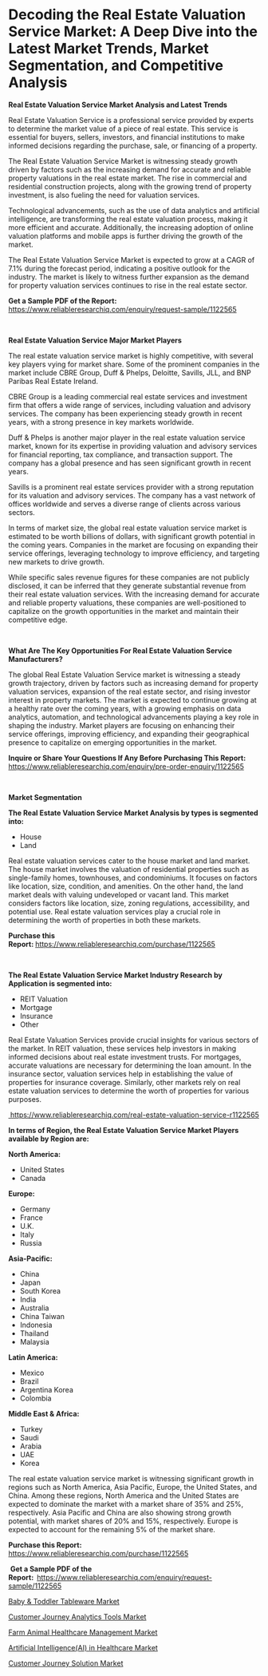 <p><h1>Decoding the Real Estate Valuation Service Market: A Deep Dive into the Latest Market Trends, Market Segmentation, and Competitive Analysis</h1></p><p><strong>Real Estate Valuation Service Market Analysis and Latest Trends</strong></p>
<p><p>Real Estate Valuation Service is a professional service provided by experts to determine the market value of a piece of real estate. This service is essential for buyers, sellers, investors, and financial institutions to make informed decisions regarding the purchase, sale, or financing of a property.</p><p>The Real Estate Valuation Service Market is witnessing steady growth driven by factors such as the increasing demand for accurate and reliable property valuations in the real estate market. The rise in commercial and residential construction projects, along with the growing trend of property investment, is also fueling the need for valuation services.</p><p>Technological advancements, such as the use of data analytics and artificial intelligence, are transforming the real estate valuation process, making it more efficient and accurate. Additionally, the increasing adoption of online valuation platforms and mobile apps is further driving the growth of the market.</p><p>The Real Estate Valuation Service Market is expected to grow at a CAGR of 7.1% during the forecast period, indicating a positive outlook for the industry. The market is likely to witness further expansion as the demand for property valuation services continues to rise in the real estate sector.</p></p>
<p><strong>Get a Sample PDF of the Report:&nbsp;</strong> <a href="https://www.reliableresearchiq.com/enquiry/request-sample/1122565">https://www.reliableresearchiq.com/enquiry/request-sample/1122565</a></p>
<p>&nbsp;</p>
<p><strong>Real Estate Valuation Service Major Market Players</strong></p>
<p><p>The real estate valuation service market is highly competitive, with several key players vying for market share. Some of the prominent companies in the market include CBRE Group, Duff & Phelps, Deloitte, Savills, JLL, and BNP Paribas Real Estate Ireland.</p><p>CBRE Group is a leading commercial real estate services and investment firm that offers a wide range of services, including valuation and advisory services. The company has been experiencing steady growth in recent years, with a strong presence in key markets worldwide.</p><p>Duff & Phelps is another major player in the real estate valuation service market, known for its expertise in providing valuation and advisory services for financial reporting, tax compliance, and transaction support. The company has a global presence and has seen significant growth in recent years.</p><p>Savills is a prominent real estate services provider with a strong reputation for its valuation and advisory services. The company has a vast network of offices worldwide and serves a diverse range of clients across various sectors.</p><p>In terms of market size, the global real estate valuation service market is estimated to be worth billions of dollars, with significant growth potential in the coming years. Companies in the market are focusing on expanding their service offerings, leveraging technology to improve efficiency, and targeting new markets to drive growth.</p><p>While specific sales revenue figures for these companies are not publicly disclosed, it can be inferred that they generate substantial revenue from their real estate valuation services. With the increasing demand for accurate and reliable property valuations, these companies are well-positioned to capitalize on the growth opportunities in the market and maintain their competitive edge.</p></p>
<p>&nbsp;</p>
<p><strong>What Are The Key Opportunities For Real Estate Valuation Service Manufacturers?</strong></p>
<p><p>The global Real Estate Valuation Service market is witnessing a steady growth trajectory, driven by factors such as increasing demand for property valuation services, expansion of the real estate sector, and rising investor interest in property markets. The market is expected to continue growing at a healthy rate over the coming years, with a growing emphasis on data analytics, automation, and technological advancements playing a key role in shaping the industry. Market players are focusing on enhancing their service offerings, improving efficiency, and expanding their geographical presence to capitalize on emerging opportunities in the market.</p></p>
<p><strong>Inquire or Share Your Questions If Any Before Purchasing This Report:</strong> <a href="https://www.reliableresearchiq.com/enquiry/pre-order-enquiry/1122565">https://www.reliableresearchiq.com/enquiry/pre-order-enquiry/1122565</a></p>
<p>&nbsp;</p>
<p><strong>Market Segmentation</strong></p>
<p><strong>The Real Estate Valuation Service Market Analysis by types is segmented into:</strong></p>
<p><ul><li>House</li><li>Land</li></ul></p>
<p><p>Real estate valuation services cater to the house market and land market. The house market involves the valuation of residential properties such as single-family homes, townhouses, and condominiums. It focuses on factors like location, size, condition, and amenities. On the other hand, the land market deals with valuing undeveloped or vacant land. This market considers factors like location, size, zoning regulations, accessibility, and potential use. Real estate valuation services play a crucial role in determining the worth of properties in both these markets.</p></p>
<p><strong>Purchase this Report:&nbsp;</strong><a href="https://www.reliableresearchiq.com/purchase/1122565">https://www.reliableresearchiq.com/purchase/1122565</a></p>
<p>&nbsp;</p>
<p><strong>The Real Estate Valuation Service Market Industry Research by Application is segmented into:</strong></p>
<p><ul><li>REIT Valuation</li><li>Mortgage</li><li>Insurance</li><li>Other</li></ul></p>
<p><p>Real Estate Valuation Services provide crucial insights for various sectors of the market. In REIT valuation, these services help investors in making informed decisions about real estate investment trusts. For mortgages, accurate valuations are necessary for determining the loan amount. In the insurance sector, valuation services help in establishing the value of properties for insurance coverage. Similarly, other markets rely on real estate valuation services to determine the worth of properties for various purposes.</p></p>
<p><a href="https://www.reliableresearchiq.com/real-estate-valuation-service-r1122565">&nbsp;https://www.reliableresearchiq.com/real-estate-valuation-service-r1122565</a></p>
<p><strong>In terms of Region, the Real Estate Valuation Service Market Players available by Region are:</strong></p>
<p>
    <p> <strong> North America: </strong>
        <ul>
            <li>United States</li>
            <li>Canada</li>
        </ul>
        </p> 
    <p> <strong> Europe: </strong>
        <ul>
            <li>Germany</li>
            <li>France</li>
            <li>U.K.</li>
            <li>Italy</li>
            <li>Russia</li>
        </ul>
        </p> 
    <p> <strong> Asia-Pacific: </strong>
        <ul>
            <li>China</li>
            <li>Japan</li>
            <li>South Korea</li>
            <li>India</li>
            <li>Australia</li>
            <li>China Taiwan</li>
            <li>Indonesia</li>
            <li>Thailand</li>
            <li>Malaysia</li>
        </ul>
        </p> 
    <p> <strong> Latin America: </strong>
        <ul>
            <li>Mexico</li>
            <li>Brazil</li>
            <li>Argentina Korea</li>
            <li>Colombia</li>
        </ul>
        </p> 
    <p> <strong> Middle East & Africa: </strong>
        <ul>
            <li>Turkey</li>
            <li>Saudi</li>
            <li>Arabia</li>
            <li>UAE</li>
            <li>Korea</li>
        </ul>
    </p>
    </p>
<p><p>The real estate valuation service market is witnessing significant growth in regions such as North America, Asia Pacific, Europe, the United States, and China. Among these regions, North America and the United States are expected to dominate the market with a market share of 35% and 25%, respectively. Asia Pacific and China are also showing strong growth potential, with market shares of 20% and 15%, respectively. Europe is expected to account for the remaining 5% of the market share.</p></p>
<p><strong>Purchase this Report: </strong><a href="https://www.reliableresearchiq.com/purchase/1122565">https://www.reliableresearchiq.com/purchase/1122565</a></p>
<p>&nbsp;<strong>Get a Sample PDF of the Report:&nbsp;&nbsp;</strong><a href="https://www.reliableresearchiq.com/enquiry/request-sample/1122565">https://www.reliableresearchiq.com/enquiry/request-sample/1122565</a></p>
<p><strong></strong></p>
<p><p><a href="https://medium.com/@duron7928/global-baby-toddler-tableware-market-size-and-market-trends-analysis-by-regional-outlook-c47a2c95001e">Baby & Toddler Tableware Market</a></p><p><a href="https://github.com/msLonKoss78/Market-Research-Report-List-1/blob/main/customer-journey-analytics-tools-market.md">Customer Journey Analytics Tools Market</a></p><p><a href="https://medium.com/@duron7928/global-farm-animal-healthcare-management-market-is-projected-to-grow-at-a-cagr-of-5-forcasted-for-edef4bfad9c6">Farm Animal Healthcare Management Market</a></p><p><a href="https://www.linkedin.com/pulse/global-artificial-intelligenceai-healthcare-market-opportunities-d6pfe">Artificial Intelligence(AI) in Healthcare Market</a></p><p><a href="https://github.com/lairestrong/Market-Research-Report-List-1/blob/main/customer-journey-solution-market.md">Customer Journey Solution Market</a></p></p>